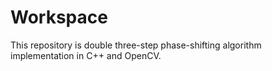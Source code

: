 # Workspace

This repository is double three-step phase-shifting algorithm implementation in C++ and OpenCV.
